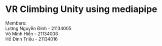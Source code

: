 # VR Climbing Unity using mediapipe<br/>
Members:<br/>
Lương Nguyễn Đỉnh - 21134005<br/>
Võ Minh Hiển - 21134006<br/>
Hồ Đình Triều - 21134016
